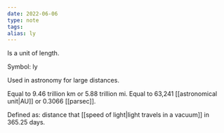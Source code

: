 ```yaml
---
date: 2022-06-06
type: note  
tags: 
alias: ly
---
```


Is a unit of length.

Symbol: ly

Used in astronomy for large distances.

Equal to 9.46 trillion km or 5.88 trillion mi.
Equal to 63,241 [[astronomical unit|AU]] or 0.3066 [[parsec]].

Defined as: distance that [[speed of light|light travels in a vacuum]] in 365.25 days.
